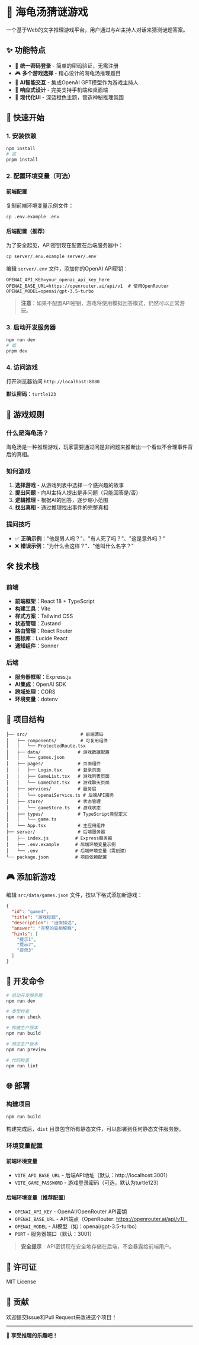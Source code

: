 # 🐢 海龟汤猜谜游戏

一个基于Web的文字推理游戏平台，用户通过与AI主持人对话来猜测谜题答案。

## ✨ 功能特点

- 🔐 **统一密码登录** - 简单的密码验证，无需注册
- 🎮 **多个游戏选择** - 精心设计的海龟汤推理题目
- 🤖 **AI智能交互** - 集成OpenAI GPT模型作为游戏主持人
- 📱 **响应式设计** - 完美支持手机端和桌面端
- 🎨 **现代化UI** - 深蓝橙色主题，营造神秘推理氛围

## 🚀 快速开始

### 1. 安装依赖

```bash
npm install
# 或
pnpm install
```

### 2. 配置环境变量（可选）

#### 前端配置
复制前端环境变量示例文件：
```bash
cp .env.example .env
```

#### 后端配置（推荐）
为了安全起见，API密钥现在配置在后端服务器中：
```bash
cp server/.env.example server/.env
```

编辑 `server/.env` 文件，添加你的OpenAI API密钥：
```env
OPENAI_API_KEY=your_openai_api_key_here
OPENAI_BASE_URL=https://openrouter.ai/api/v1  # 使用OpenRouter
OPENAI_MODEL=openai/gpt-3.5-turbo
```

> **注意**：如果不配置API密钥，游戏将使用模拟回答模式，仍然可以正常游玩。

### 3. 启动开发服务器

```bash
npm run dev
# 或
pnpm dev
```

### 4. 访问游戏

打开浏览器访问 `http://localhost:8080`

**默认密码**：`turtle123`

## 🎯 游戏规则

### 什么是海龟汤？

海龟汤是一种推理游戏，玩家需要通过问是非问题来推断出一个看似不合理事件背后的真相。

### 如何游戏

1. **选择游戏** - 从游戏列表中选择一个感兴趣的故事
2. **提出问题** - 向AI主持人提出是非问题（只能回答是/否）
3. **逻辑推理** - 根据AI的回答，逐步缩小范围
4. **找出真相** - 通过推理找出事件的完整真相

### 提问技巧

- ✅ **正确示例**："他是男人吗？"、"有人死了吗？"、"这是意外吗？"
- ❌ **错误示例**："为什么会这样？"、"他叫什么名字？"

## 🛠️ 技术栈

### 前端
- **前端框架**：React 18 + TypeScript
- **构建工具**：Vite
- **样式方案**：Tailwind CSS
- **状态管理**：Zustand
- **路由管理**：React Router
- **图标库**：Lucide React
- **通知组件**：Sonner

### 后端
- **服务器框架**：Express.js
- **AI集成**：OpenAI SDK
- **跨域处理**：CORS
- **环境变量**：dotenv

## 📁 项目结构

```
├── src/                    # 前端源码
│   ├── components/         # 可复用组件
│   │   └── ProtectedRoute.tsx
│   ├── data/              # 游戏数据配置
│   │   └── games.json
│   ├── pages/             # 页面组件
│   │   ├── Login.tsx      # 登录页面
│   │   ├── GameList.tsx   # 游戏列表页面
│   │   └── GameChat.tsx   # 游戏聊天页面
│   ├── services/          # 服务层
│   │   └── openaiService.ts # 后端API服务
│   ├── store/             # 状态管理
│   │   └── gameStore.ts   # 游戏状态
│   ├── types/             # TypeScript类型定义
│   │   └── game.ts
│   └── App.tsx            # 主应用组件
├── server/                # 后端服务器
│   ├── index.js          # Express服务器
│   ├── .env.example      # 后端环境变量示例
│   └── .env              # 后端环境变量（需创建）
└── package.json          # 项目依赖配置
```

## 🎮 添加新游戏

编辑 `src/data/games.json` 文件，按以下格式添加新游戏：

```json
{
  "id": "game4",
  "title": "游戏标题",
  "description": "谜面描述",
  "answer": "完整的真相解释",
  "hints": [
    "提示1",
    "提示2",
    "提示3"
  ]
}
```

## 🔧 开发命令

```bash
# 启动开发服务器
npm run dev

# 类型检查
npm run check

# 构建生产版本
npm run build

# 预览生产版本
npm run preview

# 代码检查
npm run lint
```

## 🌐 部署

### 构建项目

```bash
npm run build
```

构建完成后，`dist` 目录包含所有静态文件，可以部署到任何静态文件服务器。

### 环境变量配置

#### 前端环境变量
- `VITE_API_BASE_URL` - 后端API地址（默认：http://localhost:3001）
- `VITE_GAME_PASSWORD` - 游戏登录密码（可选，默认为turtle123）

#### 后端环境变量（推荐配置）
- `OPENAI_API_KEY` - OpenAI/OpenRouter API密钥
- `OPENAI_BASE_URL` - API端点（OpenRouter: https://openrouter.ai/api/v1）
- `OPENAI_MODEL` - AI模型（如：openai/gpt-3.5-turbo）
- `PORT` - 服务器端口（默认：3001）

> **安全提示**：API密钥现在安全地存储在后端，不会暴露给前端用户。

## 📝 许可证

MIT License

## 🤝 贡献

欢迎提交Issue和Pull Request来改进这个项目！

---

🐢 **享受推理的乐趣吧！**
